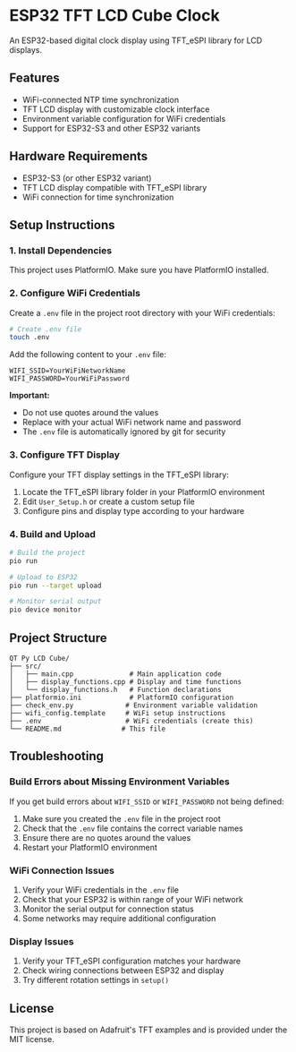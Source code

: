 # ESP32 TFT LCD Cube Clock

An ESP32-based digital clock display using TFT_eSPI library for LCD displays.

## Features

- WiFi-connected NTP time synchronization
- TFT LCD display with customizable clock interface
- Environment variable configuration for WiFi credentials
- Support for ESP32-S3 and other ESP32 variants

## Hardware Requirements

- ESP32-S3 (or other ESP32 variant)
- TFT LCD display compatible with TFT_eSPI library
- WiFi connection for time synchronization

## Setup Instructions

### 1. Install Dependencies

This project uses PlatformIO. Make sure you have PlatformIO installed.

### 2. Configure WiFi Credentials

Create a `.env` file in the project root directory with your WiFi credentials:

```bash
# Create .env file
touch .env
```

Add the following content to your `.env` file:

```
WIFI_SSID=YourWiFiNetworkName
WIFI_PASSWORD=YourWiFiPassword
```

**Important:** 
- Do not use quotes around the values
- Replace with your actual WiFi network name and password
- The `.env` file is automatically ignored by git for security

### 3. Configure TFT Display

Configure your TFT display settings in the TFT_eSPI library:

1. Locate the TFT_eSPI library folder in your PlatformIO environment
2. Edit `User_Setup.h` or create a custom setup file
3. Configure pins and display type according to your hardware

### 4. Build and Upload

```bash
# Build the project
pio run

# Upload to ESP32
pio run --target upload

# Monitor serial output
pio device monitor
```

## Project Structure

```
QT Py LCD Cube/
├── src/
│   ├── main.cpp              # Main application code
│   ├── display_functions.cpp # Display and time functions
│   └── display_functions.h   # Function declarations
├── platformio.ini            # PlatformIO configuration
├── check_env.py             # Environment variable validation
├── wifi_config.template     # WiFi setup instructions
├── .env                     # WiFi credentials (create this)
└── README.md               # This file
```

## Troubleshooting

### Build Errors about Missing Environment Variables

If you get build errors about `WIFI_SSID` or `WIFI_PASSWORD` not being defined:

1. Make sure you created the `.env` file in the project root
2. Check that the `.env` file contains the correct variable names
3. Ensure there are no quotes around the values
4. Restart your PlatformIO environment

### WiFi Connection Issues

1. Verify your WiFi credentials in the `.env` file
2. Check that your ESP32 is within range of your WiFi network
3. Monitor the serial output for connection status
4. Some networks may require additional configuration

### Display Issues

1. Verify your TFT_eSPI configuration matches your hardware
2. Check wiring connections between ESP32 and display
3. Try different rotation settings in `setup()`

## License

This project is based on Adafruit's TFT examples and is provided under the MIT license. 